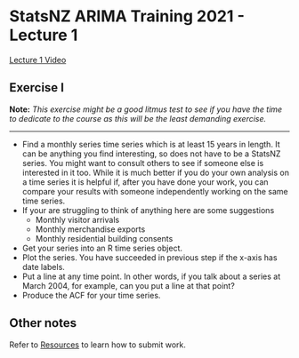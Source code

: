 # StatsNZ ARIMA Training 2021 - Lecture 1

[Lecture 1 Video](https://statsnewzealand-my.sharepoint.com/:v:/r/personal/steve_white_stats_govt_nz/Documents/Recordings/ARIMA%20Modelling%20-%20Lesson%201-20210923_094007-Meeting%20Recording.mp4?csf=1&web=1&e=dTMYc8)




## Exercise I  

**Note:** *This exercise might be a good litmus test to see if you have the time to dedicate to the course as this will be the least demanding exercise.*


***  

* Find a monthly series time series which is at least 15 years in length. It
can be anything you find interesting, so does not have to be a StatsNZ
series. You might want to consult others to see if someone else is interested
in it too. While it is much better if you do your own analysis on a time
series it is helpful if, after you have done your work, you can compare
your results with someone independently working on the same time series.   
* If your are struggling to think of anything here are some suggestions   
    * Monthly visitor arrivals   
    * Monthly merchandise exports   
    * Monthly residential building consents   
* Get your series into an R time series object.   
* Plot the series. You have succeeded in previous step if the x-axis has date labels.   
* Put a line at any time point. In other words, if you talk about a series at March 2004, for example, can you put a line at that point?
* Produce the ACF for your time series.   

## Other notes

Refer to [Resources](https://gitlabstats-prd/StatsMethods/time-series-network/learning/arima-modelling/resources) to learn how to submit work.
